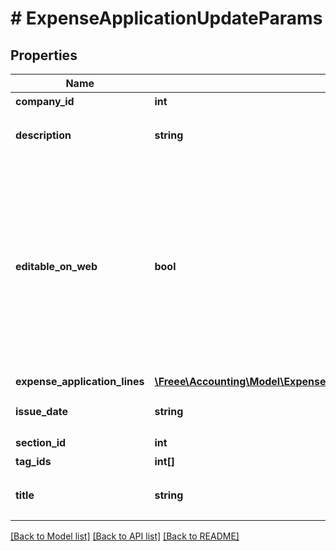 # # ExpenseApplicationUpdateParams

## Properties

Name | Type | Description | Notes
------------ | ------------- | ------------- | -------------
**company_id** | **int** | 事業所ID |
**description** | **string** | 備考 (10000文字以内) | [optional]
**editable_on_web** | **bool** | 会計freeeのWeb画面から申請内容を編集可能：falseの場合、Web上からの項目行の追加／削除・金額の編集が出来なくなります。APIでの編集は可能です。 | [optional]
**expense_application_lines** | [**\Freee\Accounting\Model\ExpenseApplicationUpdateParamsExpenseApplicationLines[]**](ExpenseApplicationUpdateParamsExpenseApplicationLines.md) |  |
**issue_date** | **string** | 申請日 (yyyy-mm-dd) |
**section_id** | **int** | 部門ID | [optional]
**tag_ids** | **int[]** | メモタグID | [optional]
**title** | **string** | 申請タイトル (250文字以内) |

[[Back to Model list]](../../README.md#models) [[Back to API list]](../../README.md#endpoints) [[Back to README]](../../README.md)
